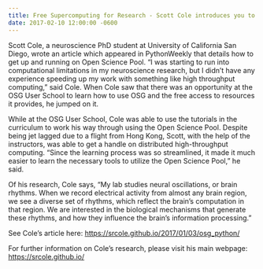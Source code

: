 ```yaml
---
title: Free Supercomputing for Research - Scott Cole introduces you to OSG
date: 2017-02-10 12:00:00 -0600
---
```


Scott Cole, a neuroscience PhD student at University of California San Diego, wrote an article which appeared in PythonWeekly that details how to get up and running on Open Science Pool.  “I was starting to run into computational limitations in my neuroscience research, but I didn’t have any experience speeding up my work with something like high throughput computing,” said Cole.  When Cole saw that there was an opportunity at the OSG User School to learn how to use OSG and the free access to resources it provides, he jumped on it.

While at the OSG User School, Cole was able to use the tutorials in the curriculum to work his way through using the Open Science Pool.  Despite being jet lagged due to a flight from Hong Kong, Scott, with the help of the instructors, was able to get a handle on distributed high-throughput computing. “Since the learning process was so streamlined, it made it much easier to learn the necessary tools to utilize the Open Science Pool,” he said.

Of his research, Cole says, “My lab studies neural oscillations, or brain rhythms. When we record electrical activity from almost any brain region, we see a diverse set of rhythms, which reflect the brain’s computation in that region. We are interested in the biological mechanisms that generate these rhythms, and how they influence the brain’s information processing.”

See Cole’s article here: https://srcole.github.io/2017/01/03/osg_python/

For further information on Cole’s research, please visit his main webpage: https://srcole.github.io/

